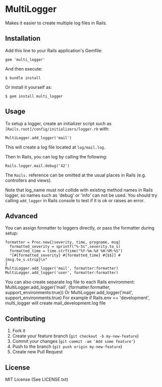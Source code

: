 # MultiLogger

Makes it easier to create multiple log files in Rails.

## Installation

Add this line to your Rails application's Gemfile:

    gem 'multi_logger'

And then execute:

    $ bundle install

Or install it yourself as:

    $ gem install multi_logger

## Usage

To setup a logger, create an initializer script such as `[Rails.root]/config/initializers/logger.rb` with:

    MultiLogger.add_logger('mail')

This will create a log file located at `log/mail.log`.

Then In Rails, you can log by calling the following:

    Rails.logger.mail.debug('42')

The `Rails.` reference can be omitted at the usual places in Rails (e.g. controllers and views).

Note that log_name must not collide with existing method names in Rails logger, so names such as 'debug' or 'info' can not be used. You should try calling `add_logger` in Rails console to test if it is ok or raises an error.

## Advanced

You can assign formatter to loggers directly, or pass the formatter during setup:

    formatter = Proc.new{|severity, time, progname, msg|
      formatted_severity = sprintf("%-5s",severity.to_s)
      formatted_time = time.strftime("%Y-%m-%d %H:%M:%S")
      "[#{formatted_severity} #{formatted_time} #{$$}] #{msg.to_s.strip}\n"
    }
    MultiLogger.add_logger('mail', formatter:formatter)
    MultiLogger.add_logger('user', formatter:formatter)

You can also create separate log file to each Rails environment:
    MultiLogger.add_logger('mail', {formatter:formatter, support_environments:true})
Or
    MultiLogger.add_logger('mail', support_environments:true)
For example if Rails.env == 'development', multi_logger will create mail_development.log file

## Contributing

1. Fork it
2. Create your feature branch (`git checkout -b my-new-feature`)
3. Commit your changes (`git commit -am 'Add some feature'`)
4. Push to the branch (`git push origin my-new-feature`)
5. Create new Pull Request

## License

MIT License (See LICENSE.txt)
